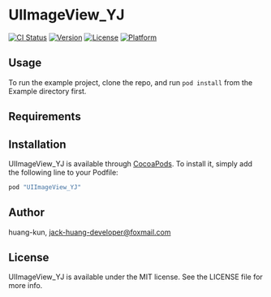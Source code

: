 # UIImageView_YJ

[![CI Status](http://img.shields.io/travis/huang-kun/UIImageView_YJ.svg?style=flat)](https://travis-ci.org/huang-kun/UIImageView_YJ)
[![Version](https://img.shields.io/cocoapods/v/UIImageView_YJ.svg?style=flat)](http://cocoapods.org/pods/UIImageView_YJ)
[![License](https://img.shields.io/cocoapods/l/UIImageView_YJ.svg?style=flat)](http://cocoapods.org/pods/UIImageView_YJ)
[![Platform](https://img.shields.io/cocoapods/p/UIImageView_YJ.svg?style=flat)](http://cocoapods.org/pods/UIImageView_YJ)

## Usage

To run the example project, clone the repo, and run `pod install` from the Example directory first.

## Requirements

## Installation

UIImageView_YJ is available through [CocoaPods](http://cocoapods.org). To install
it, simply add the following line to your Podfile:

```ruby
pod "UIImageView_YJ"
```

## Author

huang-kun, jack-huang-developer@foxmail.com

## License

UIImageView_YJ is available under the MIT license. See the LICENSE file for more info.
